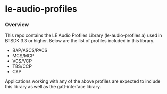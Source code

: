 # le-audio-profiles

### Overview

This repo contains the LE Audio Profiles Library (le-audio-profiles.a) used in BTSDK 3.3 or higher. Below are the list of profiles included in this library.

* BAP/ASCS/PACS
* MCS/MCP
* VCS/VCP
* TBS/CCP
* CAP

Applications working with any of the above profiles are expected to include this library as well as the gatt-interface library.

